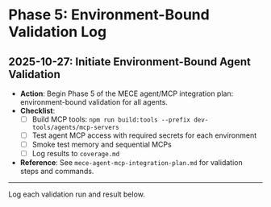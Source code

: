 # Phase 5: Environment-Bound Validation Log

## 2025-10-27: Initiate Environment-Bound Agent Validation

- **Action**: Begin Phase 5 of the MECE agent/MCP integration plan: environment-bound validation for all agents.
- **Checklist**:
  - [ ] Build MCP tools: `npm run build:tools --prefix dev-tools/agents/mcp-servers`
  - [ ] Test agent MCP access with required secrets for each environment
  - [ ] Smoke test memory and sequential MCPs
  - [ ] Log results to `coverage.md`
- **Reference**: See `mece-agent-mcp-integration-plan.md` for validation steps and commands.

---

Log each validation run and result below.
